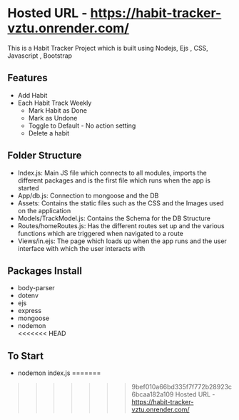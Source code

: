 # Hosted URL - https://habit-tracker-vztu.onrender.com/

This is a Habit Tracker  Project which is built using Nodejs, Ejs , CSS, Javascript , Bootstrap


## Features
- Add Habit <br/>
- Each Habit Track Weekly<br/>
  - Mark Habit as Done
  - Mark as Undone
  - Toggle to Default - No action setting
  - Delete a habit

## Folder Structure 
- Index.js: Main JS file which connects to all modules, imports the different packages and is the first file which runs when the app is started
- App/db.js: Connection to mongoose and the DB
- Assets: Contains the static files such as the CSS and the Images used on the application
- Models/TrackModel.js: Contains the Schema for the DB Structure
- Routes/homeRoutes.js: Has the different routes set up and the various functions which are triggered when navigated to a route
- Views/in.ejs: The page which loads up when the app runs and the user interface with which the user interacts with

## Packages Install
- body-parser <br/>
- dotenv<br/>
- ejs<br/>
- express<br/>
- mongoose<br/>
- nodemon<br/>
<<<<<<< HEAD
## To Start
- nodemon index.js
=======

>>>>>>> 9bef010a66bd335f7f772b28923c6bcaa182a109
Hosted URL - https://habit-tracker-vztu.onrender.com/


